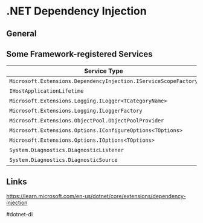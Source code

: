 # .NET Dependency Injection

## General

## Some Framework-registered Services

Service Type | Lifetime
-------------|------------
`Microsoft.Extensions.DependencyInjection.IServiceScopeFactory` | Singleton
`IHostApplicationLifetime` | Singleton
`Microsoft.Extensions.Logging.ILogger<TCategoryName>` | Singleton
`Microsoft.Extensions.Logging.ILoggerFactory` | Singleton
`Microsoft.Extensions.ObjectPool.ObjectPoolProvider` | Singleton
`Microsoft.Extensions.Options.IConfigureOptions<TOptions>` | Transient
`Microsoft.Extensions.Options.IOptions<TOptions>` | Singleton
`System.Diagnostics.DiagnosticListener` | Singleton
`System.Diagnostics.DiagnosticSource` | Singleton

## Links

https://learn.microsoft.com/en-us/dotnet/core/extensions/dependency-injection

#dotnet-di
